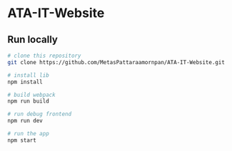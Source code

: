 # ATA-IT-Website

## Run locally

```bash
# clone this repository
git clone https://github.com/MetasPattaraamornpan/ATA-IT-Website.git

# install lib
npm install

# build webpack
npm run build

# run debug frontend
npm run dev

# run the app
npm start

```
